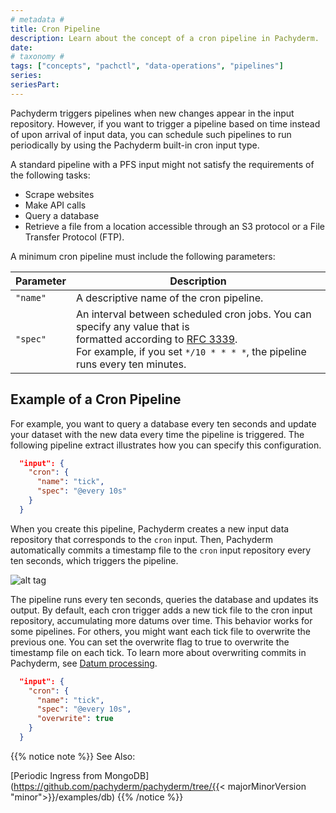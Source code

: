 ```yaml
---
# metadata # 
title: Cron Pipeline
description: Learn about the concept of a cron pipeline in Pachyderm. 
date: 
# taxonomy #
tags: ["concepts", "pachctl", "data-operations", "pipelines"]
series:
seriesPart:
--- 
```


Pachyderm triggers pipelines when new changes appear in the input repository.
However, if you want to trigger a pipeline based on time instead of upon
arrival of input data, you can schedule such pipelines to run periodically
by using the Pachyderm built-in cron input type.

A standard pipeline with a PFS input might not satisfy
the requirements of the following tasks:

- Scrape websites
- Make API calls
- Query a database
- Retrieve a file from a location accessible through an S3 protocol
or a File Transfer Protocol (FTP).

A minimum cron pipeline must include the following parameters:

| Parameter  | Description  |
| ---------- | ------------ |
| `"name"`   | A descriptive name of the cron pipeline. |
| `"spec"`   | An interval between scheduled cron jobs. You can specify any value that is <br> formatted according to [RFC 3339](https://www.ietf.org/rfc/rfc3339.txt). <br> For example, if you set `*/10 * * * *`, the pipeline runs every ten minutes. |

## Example of a Cron Pipeline

For example, you want to query a database every ten seconds and update your
dataset with the new data every time the pipeline is triggered. The following
pipeline extract illustrates how you can specify this configuration.

```json
  "input": {
    "cron": {
      "name": "tick",
      "spec": "@every 10s"
    }
  }
```

When you create this pipeline, Pachyderm creates a new input data repository
that corresponds to the `cron` input. Then, Pachyderm automatically commits
a timestamp file to the `cron` input repository every ten seconds, which
triggers the pipeline.

![alt tag](../../../../assets/images/cron1.png)

The pipeline runs every ten seconds, queries the database and updates its
output. By default, each cron trigger adds a new tick file to the cron input
repository, accumulating more datums over time. This behavior works for some
pipelines. For others, you might want each tick file to overwrite the
previous one. You can set the overwrite flag to true to overwrite the
timestamp file on each tick. To learn more about overwriting commits in
Pachyderm, see [Datum processing](../datum/_index.md).

```json
  "input": {
    "cron": {
      "name": "tick",
      "spec": "@every 10s",
      "overwrite": true
    }
  }
```

{{% notice note %}} 
See Also:

[Periodic Ingress from MongoDB](https://github.com/pachyderm/pachyderm/tree/{{< majorMinorVersion "minor">}}/examples/db)
{{% /notice %}}